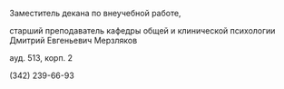 Заместитель декана по внеучебной работе,
старший преподаватель кафедры общей и клинической психологии
Дмитрий Евгеньевич Мерзляков
ауд. 513, корп. 2
(342) 239-66-93
 